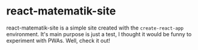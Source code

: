 # react-matematik-site

react-matematik-site is a simple site created with the `create-react-app` environment.
It's main purpose is just a test, I thought it would be funny to experiment with PWAs.
Well, check it out!

